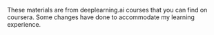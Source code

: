 These materials are from deeplearning.ai courses that you can find on coursera.
Some changes have done to accommodate my learning experience.
